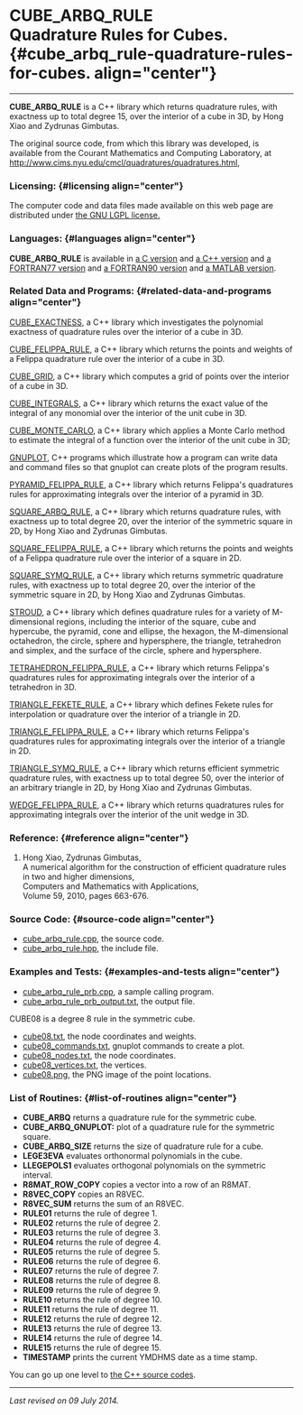 CUBE\_ARBQ\_RULE\
Quadrature Rules for Cubes. {#cube_arbq_rule-quadrature-rules-for-cubes. align="center"}
===========================

------------------------------------------------------------------------

**CUBE\_ARBQ\_RULE** is a C++ library which returns quadrature rules,
with exactness up to total degree 15, over the interior of a cube in 3D,
by Hong Xiao and Zydrunas Gimbutas.

The original source code, from which this library was developed, is
available from the Courant Mathematics and Computing Laboratory, at
<http://www.cims.nyu.edu/cmcl/quadratures/quadratures.html>,

### Licensing: {#licensing align="center"}

The computer code and data files made available on this web page are
distributed under [the GNU LGPL license.](../../txt/gnu_lgpl.txt)

### Languages: {#languages align="center"}

**CUBE\_ARBQ\_RULE** is available in [a C
version](../../c_src/cube_arbq_rule/cube_arbq_rule.html) and [a C++
version](../../cpp_src/cube_arbq_rule/cube_arbq_rule.html) and [a
FORTRAN77 version](../../f77_src/cube_arbq_rule/cube_arbq_rule.html) and
[a FORTRAN90 version](../../f_src/cube_arbq_rule/cube_arbq_rule.html)
and [a MATLAB version](../../m_src/cube_arbq_rule/cube_arbq_rule.html).

### Related Data and Programs: {#related-data-and-programs align="center"}

[CUBE\_EXACTNESS](../../cpp_src/cube_exactness/cube_exactness.html), a
C++ library which investigates the polynomial exactness of quadrature
rules over the interior of a cube in 3D.

[CUBE\_FELIPPA\_RULE](../../cpp_src/cube_felippa_rule/cube_felippa_rule.html),
a C++ library which returns the points and weights of a Felippa
quadrature rule over the interior of a cube in 3D.

[CUBE\_GRID](../../cpp_src/cube_grid/cube_grid.html), a C++ library
which computes a grid of points over the interior of a cube in 3D.

[CUBE\_INTEGRALS](../../cpp_src/cube_integrals/cube_integrals.html), a
C++ library which returns the exact value of the integral of any
monomial over the interior of the unit cube in 3D.

[CUBE\_MONTE\_CARLO](../../cpp_src/cube_monte_carlo/cube_monte_carlo.html),
a C++ library which applies a Monte Carlo method to estimate the
integral of a function over the interior of the unit cube in 3D;

[GNUPLOT](../../cpp_src/gnuplot/gnuplot.html), C++ programs which
illustrate how a program can write data and command files so that
gnuplot can create plots of the program results.

[PYRAMID\_FELIPPA\_RULE](../../cpp_src/pyramid_felippa_rule/pyramid_felippa_rule.html),
a C++ library which returns Felippa's quadratures rules for
approximating integrals over the interior of a pyramid in 3D.

[SQUARE\_ARBQ\_RULE](../../cpp_src/square_arbq_rule/square_arbq_rule.html),
a C++ library which returns quadrature rules, with exactness up to total
degree 20, over the interior of the symmetric square in 2D, by Hong Xiao
and Zydrunas Gimbutas.

[SQUARE\_FELIPPA\_RULE](../../cpp_src/square_felippa_rule/square_felippa_rule.html),
a C++ library which returns the points and weights of a Felippa
quadrature rule over the interior of a square in 2D.

[SQUARE\_SYMQ\_RULE](../../cpp_src/square_symq_rule/square_symq_rule.html),
a C++ library which returns symmetric quadrature rules, with exactness
up to total degree 20, over the interior of the symmetric square in 2D,
by Hong Xiao and Zydrunas Gimbutas.

[STROUD](../../cpp_src/stroud/stroud.html), a C++ library which defines
quadrature rules for a variety of M-dimensional regions, including the
interior of the square, cube and hypercube, the pyramid, cone and
ellipse, the hexagon, the M-dimensional octahedron, the circle, sphere
and hypersphere, the triangle, tetrahedron and simplex, and the surface
of the circle, sphere and hypersphere.

[TETRAHEDRON\_FELIPPA\_RULE](../../cpp_src/tetrahedron_felippa_rule/tetrahedron_felippa_rule.html),
a C++ library which returns Felippa's quadratures rules for
approximating integrals over the interior of a tetrahedron in 3D.

[TRIANGLE\_FEKETE\_RULE](../../cpp_src/triangle_fekete_rule/triangle_fekete_rule.html),
a C++ library which defines Fekete rules for interpolation or quadrature
over the interior of a triangle in 2D.

[TRIANGLE\_FELIPPA\_RULE](../../cpp_src/triangle_felippa_rule/triangle_felippa_rule.html),
a C++ library which returns Felippa's quadratures rules for
approximating integrals over the interior of a triangle in 2D.

[TRIANGLE\_SYMQ\_RULE](../../cpp_src/triangle_symq_rule/triangle_symq_rule.html),
a C++ library which returns efficient symmetric quadrature rules, with
exactness up to total degree 50, over the interior of an arbitrary
triangle in 2D, by Hong Xiao and Zydrunas Gimbutas.

[WEDGE\_FELIPPA\_RULE](../../cpp_src/wedge_felippa_rule/wedge_felippa_rule.html),
a C++ library which returns quadratures rules for approximating
integrals over the interior of the unit wedge in 3D.

### Reference: {#reference align="center"}

1.  Hong Xiao, Zydrunas Gimbutas,\
    A numerical algorithm for the construction of efficient quadrature
    rules in two and higher dimensions,\
    Computers and Mathematics with Applications,\
    Volume 59, 2010, pages 663-676.

### Source Code: {#source-code align="center"}

-   [cube\_arbq\_rule.cpp](cube_arbq_rule.cpp), the source code.
-   [cube\_arbq\_rule.hpp](cube_arbq_rule.hpp), the include file.

### Examples and Tests: {#examples-and-tests align="center"}

-   [cube\_arbq\_rule\_prb.cpp](cube_arbq_rule_prb.cpp), a sample
    calling program.
-   [cube\_arbq\_rule\_prb\_output.txt](cube_arbq_rule_prb_output.txt),
    the output file.

CUBE08 is a degree 8 rule in the symmetric cube.

-   [cube08.txt](cube08.txt), the node coordinates and weights.
-   [cube08\_commands.txt](cube08_commands.txt), gnuplot commands to
    create a plot.
-   [cube08\_nodes.txt](cube08_nodes.txt), the node coordinates.
-   [cube08\_vertices.txt](cube08_vertices.txt), the vertices.
-   [cube08.png](cube08.png), the PNG image of the point locations.

### List of Routines: {#list-of-routines align="center"}

-   **CUBE\_ARBQ** returns a quadrature rule for the symmetric cube.
-   **CUBE\_ARBQ\_GNUPLOT:** plot of a quadrature rule for the symmetric
    square.
-   **CUBE\_ARBQ\_SIZE** returns the size of quadrature rule for a cube.
-   **LEGE3EVA** evaluates orthonormal polynomials in the cube.
-   **LLEGEPOLS1** evaluates orthogonal polynomials on the symmetric
    interval.
-   **R8MAT\_ROW\_COPY** copies a vector into a row of an R8MAT.
-   **R8VEC\_COPY** copies an R8VEC.
-   **R8VEC\_SUM** returns the sum of an R8VEC.
-   **RULE01** returns the rule of degree 1.
-   **RULE02** returns the rule of degree 2.
-   **RULE03** returns the rule of degree 3.
-   **RULE04** returns the rule of degree 4.
-   **RULE05** returns the rule of degree 5.
-   **RULE06** returns the rule of degree 6.
-   **RULE07** returns the rule of degree 7.
-   **RULE08** returns the rule of degree 8.
-   **RULE09** returns the rule of degree 9.
-   **RULE10** returns the rule of degree 10.
-   **RULE11** returns the rule of degree 11.
-   **RULE12** returns the rule of degree 12.
-   **RULE13** returns the rule of degree 13.
-   **RULE14** returns the rule of degree 14.
-   **RULE15** returns the rule of degree 15.
-   **TIMESTAMP** prints the current YMDHMS date as a time stamp.

You can go up one level to [the C++ source codes](../cpp_src.html).

------------------------------------------------------------------------

*Last revised on 09 July 2014.*
